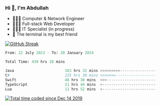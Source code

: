 <h3>Hi 👋, I'm Abdullah</h3>

- 👷🏼‍♂️ Computer & Network Engineer
- 👨🏻‍💻 Full-stack Web Developer
- 👨🏻‍💻 IT Specialist (in progress)
- 🖤 The terminal is my best friend

[![GitHub Streak](https://streak-stats.demolab.com?user=al3bad&theme=transparent&date_format=j%20M%5B%20Y%5D)](https://git.io/streak-stats)

<!--START_SECTION:waka-->

```python
From: 22 July 2023 - To: 20 January 2024

Total Time: 439 hrs 28 mins

Java                       163 hrs 32 mins >>>>>>>>>----------------   37.01 %
C#                         125 hrs 38 mins >>>>>>>------------------   28.44 %
Swift                      48 hrs 38 mins  >>>----------------------   11.01 %
TypeScript                 21 hrs 44 mins  >------------------------   04.92 %
Lua                        11 hrs 52 mins  >------------------------   02.69 %
```

<!--END_SECTION:waka-->

<p>
  <a href="https://wakatime.com/@ce2a2aac-0d6b-4d65-b864-8a4bcaf12967"><img src="https://wakatime.com/badge/user/ce2a2aac-0d6b-4d65-b864-8a4bcaf12967.svg" alt="Total time coded since Dec 14 2019" /></a>
</p>
